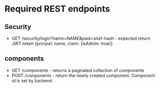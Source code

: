 # Required REST endpoints

## Security
  * GET /security/login?name=NAME&pwd=sha1-hash - expected return JWT token {pricipal: name, claim: {isAdmin: true}}

## components
 * GET /components - returns a paginated collection of components
 * POST /components - return the newly created component. Component id is set by backend



